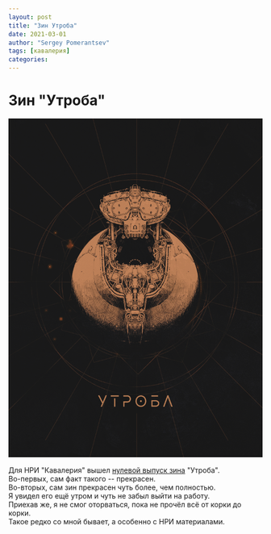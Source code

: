 ```yaml
---
layout: post
title: "Зин Утроба"
date: 2021-03-01
author: "Sergey Pomerantsev"
tags: [кавалерия]
categories:
---
```


# Зин "Утроба"

![](/assets/images/utroba.png)

Для НРИ "Кавалерия" вышел [нулевой выпуск зина](https://swampcult.allsync.com/index.php/s/ez5mqfeyxKygKEk#pdfviewer) "Утроба".  
Во-первых, сам факт такого -- прекрасен.  
Во-вторых, сам зин прекрасен чуть более, чем полностью.  
Я увидел его ещё утром и чуть не забыл выйти на работу.  
Приехав же, я не смог оторваться, пока не прочёл всё от корки до корки.  
Такое редко со мной бывает, а особенно с НРИ материалами.

